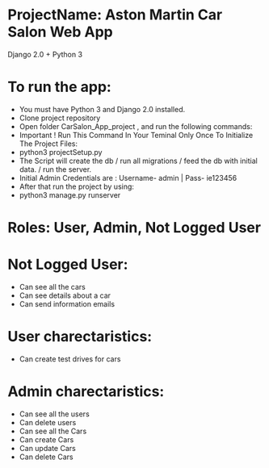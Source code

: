 # ProjectName: Aston Martin Car Salon Web App
 Django 2.0 + Python 3 

# To run the app:
- You must have Python 3 and Django 2.0 installed.
- Clone project repository
- Open folder CarSalon_App_project , and run the following commands:
- Important ! Run This Command In Your Teminal Only Once To Initialize The Project Files:
- python3 projectSetup.py
- The Script will create the db / run all migrations / feed the db with initial data. / run the server.
- Initial Admin Credentials are : Username- admin | Pass- ie123456
- After that run the project by using:
- python3 manage.py runserver
 


# Roles: User, Admin, Not Logged User

# Not Logged User:
- Can see all the cars
- Can see details about a car
- Can send information emails

# User charectaristics:
- Can create test drives for cars

# Admin charectaristics:
- Can see all the users
- Can delete users
- Can see all the Cars
- Can create Cars
- Can update Cars
- Can delete Cars




